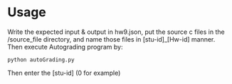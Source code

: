 # Usage 
Write the expected input & output in hw9.json, put the source c files in the /source_file directory, and name those files in [stu-id]_[Hw-id] manner.  
Then execute Autograding program by:
	
	python autoGrading.py
	
Then enter the [stu-id] (0 for example)
	
	